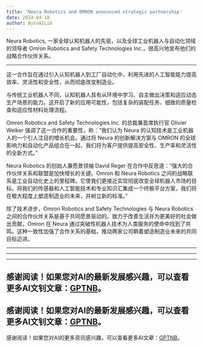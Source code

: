 ```yaml
---
title: 'Neura Robotics and OMRON announced strategic partnership'
date: 2024-04-18
author: ByteAILib
---
```


Neura Robotics, 一家全球认知机器人的先驱，以及全球工业机器人与自动化领域的领导者 Omron Robotics and Safety Technologies Inc.，很高兴地宣布他们的战略合作伙伴关系。

---
这一合作旨在通过引入认知机器人到工厂自动化中，利用先进的人工智能能力提高效率、灵活性和安全性，从而彻底改变制造业。

与传统工业机器人不同，认知机器人具有从环境中学习、自主做出决策和适应动态生产场景的能力。这开启了新的应用可能性，包括复杂的装配任务、细致的质量检查和适应性材料处理流程。

Omron Robotics and Safety Technologies Inc. 的总裁兼首席执行官 Olivier Welker 强调了这一合作的重要性，称：“我们认为 Neura 的认知技术是工业机器人的一个引人注目的增长机会。通过将 Neura 的创新解决方案与 OMRON 的全球影响力和自动化产品组合在一起，我们将为客户提供提高安全性、生产率和灵活性的全新方式。”

Neura Robotics 的创始人兼愿景领袖 David Reger 在合作中反思道：“强大的合作伙伴关系和联盟是加快增长的关键。Omron 和 Neura Robotics 之间的战略联系是工业自动化史上的里程碑。它使我们更接近实现彻底改变全球机器人市场的目标。将我们的传感器和人工智能技术和专业知识汇集成一个终极平台方案，我们将在极大程度上塑造制造业的未来，并树立新的标准。”

除了技术进步，Omron Robotics and Safety Technologies 与 Neura Robotics 之间的合作伙伴关系是基于共同愿景驱动的。致力于改善生活并为更美好的社会做出贡献，Omron 在 Neura 通过突破性机器人技术为人类服务的使命中找到了共鸣。这种一致性加强了合作关系的基础，推动两家公司朝着塑造制造业未来的共同目标迈进。


---
---

---
感谢阅读！如果您对AI的最新发展感兴趣，可以查看更多AI文钊文章：[GPTNB](https://gptnb.com)。
---
感谢阅读！如果您对AI的最新发展感兴趣，可以查看更多AI文钊文章：[GPTNB](https://gptnb.com)。
---
感谢阅读！如果您对AI的更多资讯感兴趣，可以查看更多AI文章：[GPTNB](https://gptnb.com)。